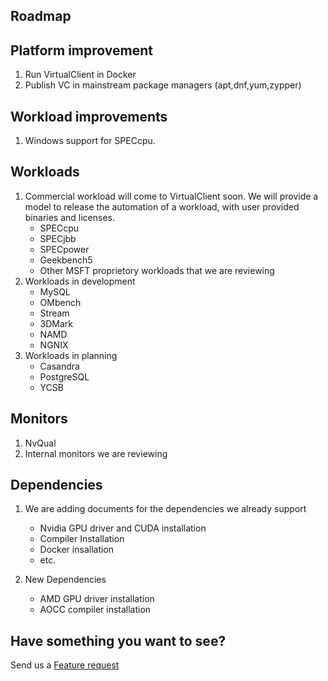 ﻿## Roadmap

## Platform improvement
1. Run VirtualClient in Docker
2. Publish VC in mainstream package managers (apt,dnf,yum,zypper)

## Workload improvements
1. Windows support for SPECcpu. 

## Workloads
1. Commercial workload will come to VirtualClient soon. We will provide a model to release the automation of a workload, with user provided binaries and 
   licenses.
    - SPECcpu
    - SPECjbb
    - SPECpower
    - Geekbench5
    - Other MSFT proprietory workloads that we are reviewing
2. Workloads in development
    - MySQL
    - OMbench
    - Stream
    - 3DMark
    - NAMD
    - NGNIX
3. Workloads in planning
    - Casandra
    - PostgreSQL
    - YCSB

## Monitors
1. NvQual
2. Internal monitors we are reviewing

## Dependencies
1. We are adding documents for the dependencies we already support
    - Nvidia GPU driver and CUDA installation
    - Compiler Installation
    - Docker insallation
    - etc.

2. New Dependencies
    - AMD GPU driver installation
    - AOCC compiler installation

## Have something you want to see?
Send us a [Feature request](https://github.com/microsoft/VirtualClient/issues/new?assignees=&labels=&template=feature_request.md&title=)

